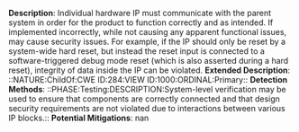 **Description**: Individual hardware IP must communicate with the parent system in order for the product to function correctly and as intended. If implemented incorrectly, while not causing any apparent functional issues, may cause security issues. For example, if the IP should only be reset by a system-wide hard reset, but instead the reset input is connected to a software-triggered debug mode reset (which is also asserted during a hard reset), integrity of data inside the IP can be violated.
**Extended Description**: ::NATURE:ChildOf:CWE ID:284:VIEW ID:1000:ORDINAL:Primary::
**Detection Methods**: ::PHASE:Testing:DESCRIPTION:System-level verification may be used to ensure that components are correctly connected and that design security requirements are not violated due to interactions between various IP blocks.::
**Potential Mitigations**: nan